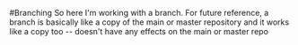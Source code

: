 #Branching 
So here I'm working with a branch. For future reference, a branch is basically like a copy of the main or master repository and it works like a copy too -- doesn't have any effects on the main or master repo
